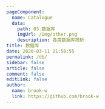 ```yaml
---
pageComponent:
  name: Catalogue
  data:
    path: 03.数据库
    imgUrl: /img/other.png
    description: 各类数据库简析
title: 数据库
date: 2020-03-11 21:50:55
permalink: /db/
sidebar: false
article: false
comment: false
editLink: false
author:
  name: brook-w
  link: https://github.com/brook-w
---
```

